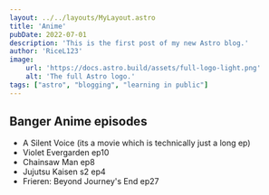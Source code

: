 ```yaml
---
layout: ../../layouts/MyLayout.astro
title: 'Anime'
pubDate: 2022-07-01
description: 'This is the first post of my new Astro blog.'
author: 'RiceL123'
image:
    url: 'https://docs.astro.build/assets/full-logo-light.png'
    alt: 'The full Astro logo.'
tags: ["astro", "blogging", "learning in public"]
---
```


## Banger Anime episodes

- A Silent Voice (its a movie which is technically just a long ep)
- Violet Evergarden ep10
- Chainsaw Man ep8
- Jujutsu Kaisen s2 ep4
- Frieren: Beyond Journey's End ep27